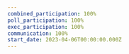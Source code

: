 ```yaml
---
combined_participation: 100%
poll_participation: 100%
exec_participation: 100%
communication: 100%
start_date: 2023-04-06T00:00:00.000Z
---
```

